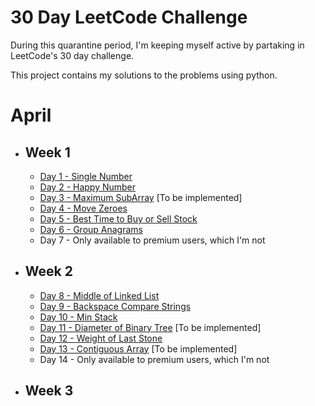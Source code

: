 # 30 Day LeetCode Challenge

During this quarantine period, I'm keeping myself active by partaking in LeetCode's 30 day challenge.

This project contains my solutions to the problems using python.
# April
- ## Week 1
    - [Day 1 - Single Number](April/Day1)
    - [Day 2 - Happy Number](April/Day2)
    - [Day 3 - Maximum SubArray](April/Day3) [To be implemented]
    - [Day 4 - Move Zeroes](April/Day4)
    - [Day 5 - Best Time to Buy or Sell Stock](April/Day5)
    - [Day 6 - Group Anagrams](April/Day6)
    - Day 7 - Only available to premium users, which I'm not

- ## Week 2
    - [Day 8 - Middle of Linked List](April/Day8)
    - [Day 9 - Backspace Compare Strings](April/Day9)
    - [Day 10 - Min Stack](April/Day10) 
    - [Day 11 - Diameter of Binary Tree](April/Day11) [To be implemented]
    - [Day 12 - Weight of Last Stone](April/Day12)
    - [Day 13 - Contiguous Array](April/Day13) [To be implemented]
    - Day 14 - Only available to premium users, which I'm not

- ## Week 3